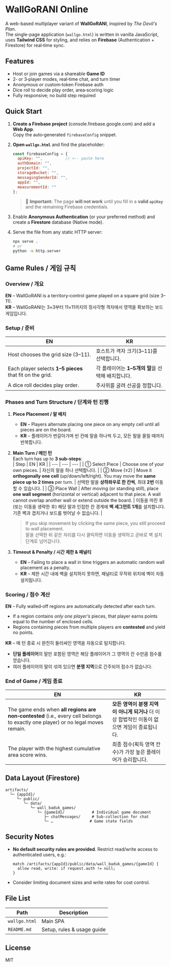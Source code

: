 
# WallGoRANI Online

A web-based multiplayer variant of **WallGoRANI**, inspired by *The Devil's Plan*.  
The single-page application (`wallgo.html`) is written in vanilla JavaScript, uses **Tailwind CSS** for styling,
and relies on **Firebase** (Authentication + Firestore) for real‑time sync.

## Features
- Host or join games via a shareable **Game ID**
- 2‑ or 3‑player modes, real‑time chat, and turn timer  
- Anonymous or custom‑token Firebase auth
- Dice roll to decide play order, area‑scoring logic
- Fully responsive; no build step required

## Quick Start

1. **Create a Firebase project** (console.firebase.google.com) and add a **Web App**.  
   Copy the auto‑generated `firebaseConfig` snippet.
2. **Open `wallgo.html`** and find the placeholder:

   ```js
   const firebaseConfig = {
     apiKey: "",          // <‑‑ paste here
     authDomain: "",
     projectId: "",
     storageBucket: "",
     messagingSenderId: "",
     appId: "",
     measurementId: ""
   };
   ```

   > 🛑 **Important:** The page **will not work** until you fill in a **valid `apiKey`** and the remaining
   > Firebase credentials.

3. Enable **Anonymous Authentication** (or your preferred method) and create a **Firestore** database (Native mode).
4. Serve the file from any static HTTP server:

   ```bash
   npx serve .
   # or
   python -m http.server
   ```

## Game Rules / 게임 규칙

### Overview / 개요
**EN** – WallGoRANI is a territory‑control game played on a square grid (size 3–11).  
**KR** – WallGoRANI는 3×3부터 11×11까지의 정사각형 격자에서 영역을 확보하는 보드게임입니다.

### Setup / 준비
| EN | KR |
| --- | --- |
| Host chooses the grid size (3–11). | 호스트가 격자 크기(3–11)를 선택합니다. |
| Each player selects **1–5 pieces** that fit on the grid. | 각 플레이어는 **1–5개의 말**을 선택해 배치합니다. |
| A dice roll decides play order. | 주사위를 굴려 선공을 정합니다. |

### Phases and Turn Structure / 단계와 턴 진행
1. **Piece Placement / 말 배치**  
   - **EN** – Players alternate placing one piece on any empty cell until all pieces are on the board.  
   - **KR** – 플레이어가 번갈아가며 빈 칸에 말을 하나씩 두고, 모든 말을 올릴 때까지 반복합니다.

2. **Main Turn / 메인 턴**  
   Each turn has up to **3 sub‑steps**:  
   | Step | EN | KR |
   | --- | --- | --- |
   | ① Select Piece | Choose one of your own pieces. | 자신의 말을 하나 선택합니다. |
   | ② Move (≤2) | Move it **orthogonally one cell** (up/down/left/right). You may move the **same piece up to 2 times** per turn. | 선택한 말을 **상하좌우로 한 칸씩**, 최대 **2번** 이동할 수 있습니다. |
   | ③ Place Wall | After moving (or standing still), place **one wall segment** (horizontal or vertical) adjacent to that piece. A wall cannot overlap another wall or extend outside the board. | 이동을 마친 후(또는 이동을 생략한 후) 해당 말과 인접한 칸 경계에 **벽 세그먼트 1개**를 설치합니다. 기존 벽과 겹치거나 보드를 벗어날 수 없습니다. |

   > If you skip movement by clicking the same piece, you still proceed to wall placement.  
   > 말을 선택한 뒤 같은 자리를 다시 클릭하면 이동을 생략하고 곧바로 벽 설치 단계로 넘어갑니다.

3. **Timeout & Penalty / 시간 제한 & 패널티**  
   - **EN** – Failing to place a wall in time triggers an automatic random wall placement as a penalty.  
   - **KR** – 제한 시간 내에 벽을 설치하지 못하면, 패널티로 무작위 위치에 벽이 자동 설치됩니다.

### Scoring / 점수 계산
**EN** – Fully walled‑off regions are automatically detected after each turn.  
- If a region contains *only one player’s* pieces, that player earns points equal to the number of enclosed cells.  
- Regions containing pieces from multiple players are **contested** and yield no points.  

**KR** – 매 턴 종료 시 완전히 둘러싸인 영역을 자동으로 탐지합니다.  
- **단일 플레이어**의 말만 포함된 영역은 해당 플레이어가 그 영역의 칸 수만큼 점수를 얻습니다.  
- 여러 플레이어의 말이 섞여 있으면 **분쟁 지역**으로 간주되어 점수가 없습니다.

### End of Game / 게임 종료
| EN | KR |
| --- | --- |
| The game ends when **all regions are non‑contested** (i.e., every cell belongs to exactly one player) or no legal moves remain. | **모든 영역이 분쟁 지역이 아니게 되거나** 더 이상 합법적인 이동이 없으면 게임이 종료됩니다. |
| The player with the highest cumulative area score wins. | 최종 점수(획득 영역 칸 수)가 가장 높은 플레이어가 승리합니다. |

## Data Layout (Firestore)

```
artifacts/
  └─ {appId}/
     └─ public/
        └─ data/
           └─ wall_baduk_games/
              └─ {gameId}/            # Individual game document
                 ├─ chatMessages/     # Sub‑collection for chat
                 └─ …                # Game state fields
```

## Security Notes
- **No default security rules are provided**. Restrict read/write access to authenticated users, e.g.:
  ```
  match /artifacts/{appId}/public/data/wall_baduk_games/{gameId} {
    allow read, write: if request.auth != null;
  }
  ```
- Consider limiting document sizes and write rates for cost control.

## File List
| Path          | Description                     |
|---------------|---------------------------------|
| `wallgo.html` | Main SPA                        |
| `README.md`   | Setup, rules & usage guide      |

## License
MIT
